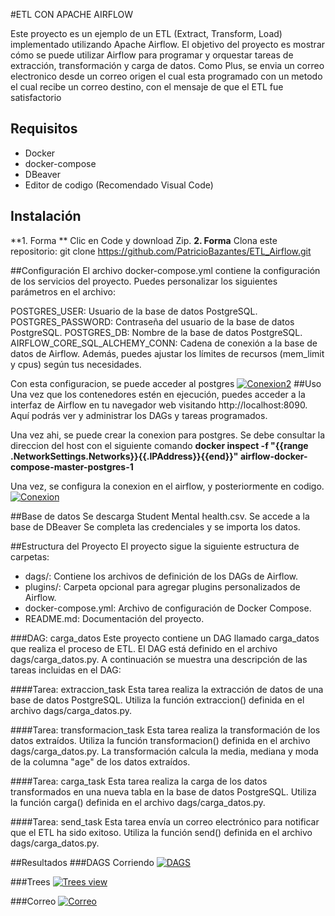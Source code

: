 #ETL CON APACHE AIRFLOW

Este proyecto es un ejemplo de un ETL (Extract, Transform, Load) implementado utilizando Apache Airflow. El objetivo del proyecto es mostrar cómo se puede utilizar Airflow para programar y orquestar tareas de extracción, transformación y carga de datos.
Como Plus, se envia un correo electronico desde un correo origen el cual esta programado con un metodo el cual recibe un correo destino, con el mensaje de que el ETL fue satisfactorio

## Requisitos

- Docker
- docker-compose
- DBeaver
- Editor de codigo (Recomendado Visual Code)

## Instalación
**1. Forma ** Clic en Code y download Zip.
**2. Forma** Clona este repositorio:
   git clone https://github.com/PatricioBazantes/ETL_Airflow.git

##Configuración
El archivo docker-compose.yml contiene la configuración de los servicios del proyecto. Puedes personalizar los siguientes parámetros en el archivo:

POSTGRES_USER: Usuario de la base de datos PostgreSQL.
POSTGRES_PASSWORD: Contraseña del usuario de la base de datos PostgreSQL.
POSTGRES_DB: Nombre de la base de datos PostgreSQL.
AIRFLOW_CORE_SQL_ALCHEMY_CONN: Cadena de conexión a la base de datos de Airflow.
Además, puedes ajustar los límites de recursos (mem_limit y cpus) según tus necesidades.

Con esta configuracion, se puede acceder al postgres
[![Conexion2](https://blogger.googleusercontent.com/img/b/R29vZ2xl/AVvXsEgVmlf-UjrJvbmW4Wqb_LINJJHSjOqROE9v44OVJ6RG5qLNlMUEZZr6QJL67MoOCJvZv1d68q-kTt3MgCW5sDpnr2QJb_Njg_k8GAgyTh7P_MhsT7CGmykloH0vjtr_xL1J6egEgAHaick9EKxP4pDDXMGSwPN87jVcKoOUR2Uu5ded9vJfTIazGAYgVBgT/s320/1.png "Conexion2")](https://blogger.googleusercontent.com/img/b/R29vZ2xl/AVvXsEgVmlf-UjrJvbmW4Wqb_LINJJHSjOqROE9v44OVJ6RG5qLNlMUEZZr6QJL67MoOCJvZv1d68q-kTt3MgCW5sDpnr2QJb_Njg_k8GAgyTh7P_MhsT7CGmykloH0vjtr_xL1J6egEgAHaick9EKxP4pDDXMGSwPN87jVcKoOUR2Uu5ded9vJfTIazGAYgVBgT/s320/1.png "Conexion2")
##Uso
Una vez que los contenedores estén en ejecución, puedes acceder a la interfaz de Airflow en tu navegador web visitando http://localhost:8090. Aquí podrás ver y administrar los DAGs y tareas programados.

Una vez ahi, se puede crear la conexion para postgres.
Se debe consultar la direccion del host con el siguiente comando
**docker inspect -f "{{range .NetworkSettings.Networks}}{{.IPAddress}}{{end}}" airflow-docker-compose-master-postgres-1**

Una vez, se configura la conexion en el airflow, y posteriormente en codigo.
[![Conexion](https://blogger.googleusercontent.com/img/b/R29vZ2xl/AVvXsEiFBhfhcWjTYpC1BYMpAPCZDwucn5JZm-UXPVGbkr6E_EoD5EXBqrwl9mcqXLQ5mMcDUeXVNibYaR3hNWuMCmvbgduGFihULpa07byfiqO7Asfacn-chj-omOPBI1hxK590PXyyPFnS0KvhbgEJlF63RZKjXmq1G6Hgp6xgg03ZQH2UBoWQDRvZxZ2eMw0N/s320/2.png "Conexion")](https://blogger.googleusercontent.com/img/b/R29vZ2xl/AVvXsEiFBhfhcWjTYpC1BYMpAPCZDwucn5JZm-UXPVGbkr6E_EoD5EXBqrwl9mcqXLQ5mMcDUeXVNibYaR3hNWuMCmvbgduGFihULpa07byfiqO7Asfacn-chj-omOPBI1hxK590PXyyPFnS0KvhbgEJlF63RZKjXmq1G6Hg::p6xgg03ZQH2UBoWQDRvZxZ2eMw0N/s320/2.png "Conexion")

##Base de datos
Se descarga Student Mental health.csv.
Se accede a la base de DBeaver
Se completa las credenciales y se importa los datos.

##Estructura del Proyecto
El proyecto sigue la siguiente estructura de carpetas:

- dags/: Contiene los archivos de definición de los DAGs de Airflow.
- plugins/: Carpeta opcional para agregar plugins personalizados de Airflow.
- docker-compose.yml: Archivo de configuración de Docker Compose.
- README.md: Documentación del proyecto.

###DAG: carga_datos
Este proyecto contiene un DAG llamado carga_datos que realiza el proceso de ETL. El DAG está definido en el archivo dags/carga_datos.py. A continuación se muestra una descripción de las tareas incluidas en el DAG:

####Tarea: extraccion_task
Esta tarea realiza la extracción de datos de una base de datos PostgreSQL. Utiliza la función extraccion() definida en el archivo dags/carga_datos.py.

####Tarea: transformacion_task
Esta tarea realiza la transformación de los datos extraídos. Utiliza la función transformacion() definida en el archivo dags/carga_datos.py. La transformación calcula la media, mediana y moda de la columna "age" de los datos extraídos.

####Tarea: carga_task
Esta tarea realiza la carga de los datos transformados en una nueva tabla en la base de datos PostgreSQL. Utiliza la función carga() definida en el archivo dags/carga_datos.py.

####Tarea: send_task
Esta tarea envía un correo electrónico para notificar que el ETL ha sido exitoso. Utiliza la función send() definida en el archivo dags/carga_datos.py.

##Resultados
###DAGS Corriendo
[![DAGS](https://blogger.googleusercontent.com/img/b/R29vZ2xl/AVvXsEgbAsYhlXQKawonutQ7Raamby-Q_TLhPLFnhW9TqsWvcw0GxFNJIsq7ABhyO2yC7m8VJSK_dmVsMKiD9fVWzOlx1UwzYJpJZN2Fs1mqNzcI3Kipbq3Z-aBOPDz83CSbx4ljqs37hBVoO10szRJT6mk2oHIqFtNJcAYeWKRFI67TT1F4okaEsUgjfe5NrHpY/s320/3.png "DAGS")](https://blogger.googleusercontent.com/img/b/R29vZ2xl/AVvXsEgbAsYhlXQKawonutQ7Raamby-Q_TLhPLFnhW9TqsWvcw0GxFNJIsq7ABhyO2yC7m8VJSK_dmVsMKiD9fVWzOlx1UwzYJpJZN2Fs1mqNzcI3Kipbq3Z-aBOPDz83CSbx4ljqs37hBVoO10szRJT6mk2oHIqFtNJcAYeWKRFI67TT1F4okaEsUgjfe5NrHpY/s320/3.png "DAGS")

###Trees
[![Trees view](https://blogger.googleusercontent.com/img/b/R29vZ2xl/AVvXsEhfVIvZ0pWsTVnKH9sH01-O_RFRnvNlJfgIA3EgpgNko76x6i2OC7eb_wHGjGG6L7kaTtClXW7Yy_rLhLbnbOPX1UDRRAUzzAOkvpR9_aORf_wcPZmI-6aURN1aL90Xc-F1dT-nT9RVtulfw8n0PMgbqhj20i3g89IEsXOWbYwwU-6UwtHh0KF0p6C9i0ms/s320/4.png "Trees view")](https://blogger.googleusercontent.com/img/b/R29vZ2xl/AVvXsEhfVIvZ0pWsTVnKH9sH01-O_RFRnvNlJfgIA3EgpgNko76x6i2OC7eb_wHGjGG6L7kaTtClXW7Yy_rLhLbnbOPX1UDRRAUzzAOkvpR9_aORf_wcPZmI-6aURN1aL90Xc-F1dT-nT9RVtulfw8n0PMgbqhj20i3g89IEsXOWbYwwU-6UwtHh0KF0p6C9i0ms/s320/4.png "Trees view")

###Correo
[![Correo](https://blogger.googleusercontent.com/img/b/R29vZ2xl/AVvXsEj5SqgDucsZOgw2a4dcqyDryMwfWaI59Yz7t1o3s8DjA1R5ykdB67NFEPf_u0Kk03S2D0j68h5IG5W-o9273Z_ZsWCNXuwv4_m7sPjssG47aqN47Hh3kahyjOBQ768oGAQe0ueH-mW3VGqxSRTU63S5k4PFlxSyDW5Me7nWAdzkbBbc0Ceuy5Feups__5zy/s320/5.png "Correo")](https://blogger.googleusercontent.com/img/b/R29vZ2xl/AVvXsEj5SqgDucsZOgw2a4dcqyDryMwfWaI59Yz7t1o3s8DjA1R5ykdB67NFEPf_u0Kk03S2D0j68h5IG5W-o9273Z_ZsWCNXuwv4_m7sPjssG47aqN47Hh3kahyjOBQ768oGAQe0ueH-mW3VGqxSRTU63S5k4PFlxSyDW5Me7nWAdzkbBbc0Ceuy5Feups__5zy/s320/5.png "Correo")
